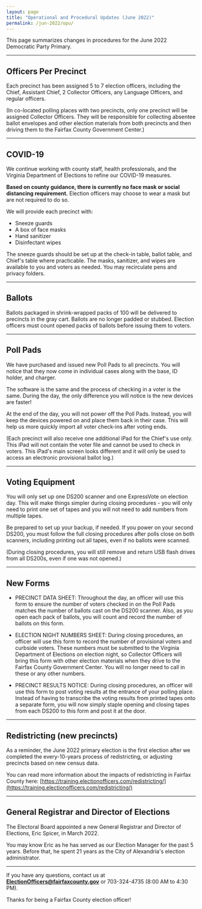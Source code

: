 ```yaml
---
layout: page
title: "Operational and Procedural Updates (June 2022)"
permalink: /jun-2022/opu/
---
```


This page summarizes changes in procedures for the June 2022 Democratic Party Primary.

---

## Officers Per Precinct

Each precinct has been assigned 5 to 7 election officers, including the Chief, Assistant Chief, 2 Collector Officers, any Language Officers, and regular officers.

(In co-located polling places with two precincts, only one precinct will be assigned Collector Officers. They will be responsible for collecting absentee ballot envelopes and other election materials from both precincts and then driving them to the Fairfax County Government Center.)

---

## COVID-19

We continue working with county staff, health professionals, and the Virginia Department of Elections to refine our COVID-19 measures.

**Based on county guidance, there is currently no face mask or social distancing requirement.** Election officers may choose to wear a mask but are not required to do so.

We will provide each precinct with:

- Sneeze guards
- A box of face masks
- Hand sanitizer
- Disinfectant wipes

The sneeze guards should be set up at the check-in table, ballot table, and Chief's table where practicable. The masks, sanitizer, and wipes are available to you and voters as needed. You may recirculate pens and privacy folders.

---

## Ballots

Ballots packaged in shrink-wrapped packs of 100 will be delivered to precincts in the gray cart. Ballots are no longer padded or stubbed. Election officers must count opened packs of ballots before issuing them to voters.

---

## Poll Pads

We have purchased and issued new Poll Pads to all precincts. You will notice that they now come in individual cases along with the base, ID holder, and charger.

The software is the same and the process of checking in a voter is the same. During the day, the only difference you will notice is the new devices are faster!

At the end of the day, you will not power off the Poll Pads. Instead, you will keep the devices powered on and place them back in their case. This will help us more quickly import all voter check-ins after voting ends.

(Each precinct will also receive one additional iPad for the Chief's use only. This iPad will not contain the voter file and cannot be used to check in voters. This iPad's main screen looks different and it will only be used to access an electronic provisional ballot log.)

---

## Voting Equipment

You will only set up one DS200 scanner and one ExpressVote on election day. This will make things simpler during closing procedures - you will only need to print one set of tapes and you will not need to add numbers from multiple tapes.

Be prepared to set up your backup, if needed. If you power on your second DS200, you must follow the full closing procedures after polls close on both scanners, including printing out all tapes, even if no ballots were scanned.

(During closing procedures, you will still remove and return USB flash drives from all DS200s, even if one was not opened.)

---

## New Forms

- PRECINCT DATA SHEET: Throughout the day, an officer will use this form to ensure the number of voters checked in on the Poll Pads matches the number of ballots cast on the DS200 scanner. Also, as you open each pack of ballots, you will count and record the number of ballots on this form.

- ELECTION NIGHT NUMBERS SHEET: During closing procedures, an officer will use this form to record the number of provisional voters and curbside voters. These numbers must be submitted to the Virginia Department of Elections on election night, so Collector Officers will bring this form with other election materials when they drive to the Fairfax County Government Center. You will no longer need to call in these or any other numbers.

- PRECINCT RESULTS NOTICE: During closing procedures, an officer will use this form to post voting results at the entrance of your polling place. Instead of having to transcribe the voting results from printed tapes onto a separate form, you will now simply staple opening and closing tapes from each DS200 to this form and post it at the door.

---

## Redistricting (new precincts)

As a reminder, the June 2022 primary election is the first election after we completed the every-10-years process of redistricting, or adjusting precincts based on new census data.

You can read more information about the impacts of redistricting in Fairfax County here: [https://training.electionofficers.com/redistricting/](https://training.electionofficers.com/redistricting/)

---

## General Registrar and Director of Elections

The Electoral Board appointed a new General Registrar and Director of Elections, Eric Spicer, in March 2022.

You may know Eric as he has served as our Election Manager for the past 5 years. Before that, he spent 21 years as the City of Alexandria's election administrator.

---


If you have any questions, contact us at **ElectionOfficers@fairfaxcounty.gov** or 703-324-4735 (8:00 AM to 4:30 PM).

Thanks for being a Fairfax County election officer!